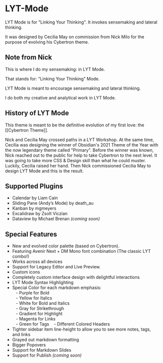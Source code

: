 # LYT-Mode
LYT Mode is for "Linking Your Thinking". It invokes sensemaking and lateral thinking.

It was designed by Cecilia May on commission from Nick Milo for the purpose of evolving his Cybertron theme.

## Note from Nick
This is where I do my sensemaking: in LYT Mode.

That stands for: "Linking Your Thinking" Mode. 

LYT Mode is meant to encourage sensemaking and lateral thinking.

I do both my creative and analytical work in LYT Mode.

## History of LYT Mode
This theme is meant to be the definitive evolution of my first love: the [[Cybertron Theme]]. 

Nick and Cecilia May crossed paths in a LYT Workshop. At the same time, Cecilia was designing the winner of Obsidian's 2021 Theme of the Year with the now legendary theme called "Primary". Before the winner was known, Nick reached out to the public for help to take Cybertron to the next level. It was going to take more CSS & Design skill than what he could muster. Luckily, Cecilia raised her hand. Then Nick commissioned Cecilia May to design LYT Mode and this is the result.

## Supported Plugins
- Calendar by Liam Cain  
- Sliding Pane (Andy’s Mode) by death_au  
- Kanban by mgmeyers  
- Excalidraw by Zsolt Viczian  
- Dataview by Michael Brenan _(coming soon)_

  
## Special Features
- New and evolved color palette (based on Cybertron).
- Featuring Avenir Next + DM Mono font combination (The classic LYT combo!)
- Works across all devices  
- Support for Legacy Editor and Live Preview.
- Custom icons  
- Completely custom interface design with delightful interactions  
- LYT Mode Syntax Highlighting  
- Special Color for each markdown emphasis:  
   - Purple for Bold  
   - Yellow for Italics  
   - White for Bold and Italics  
   - Gray for Strikethrough  
   - Gradient for Highlight  
   - Magenta for Links  
   - Green for Tags
   - Different Colored Headers  
- Tighter sidebar item line-height to allow you to see more notes, tags, and links  
- Grayed out markdown formatting  
- Bigger Popovers  
- Support for Markdown Slides  
- Support for Publish _(coming soon)_
